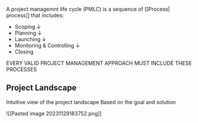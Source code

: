 
A project managemnt life cycle (PMLC) is a sequence of [[Process| process]] that includes:

- Scoping 
	$\downarrow$
- Planning 
	$\downarrow$
- Launching 
	$\downarrow$
- Monitoring & Controlling
	$\downarrow$
- Closing 

EVERY VALID PROJECT MANAGEMENT APPROACH MUST INCLUDE THESE PROCESSES 

## Project Landscape

Intuitive view of the project landscape Based on the goal and solution 

![[Pasted image 20231129183752.png]]


